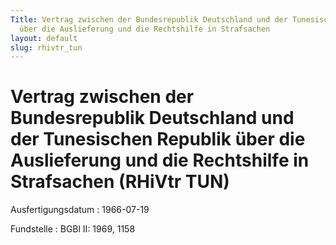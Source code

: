 ```yaml
---
Title: Vertrag zwischen der Bundesrepublik Deutschland und der Tunesischen Republik
  über die Auslieferung und die Rechtshilfe in Strafsachen
layout: default
slug: rhivtr_tun
---
```


# Vertrag zwischen der Bundesrepublik Deutschland und der Tunesischen Republik über die Auslieferung und die Rechtshilfe in Strafsachen (RHiVtr TUN)

Ausfertigungsdatum
:   1966-07-19

Fundstelle
:   BGBl II: 1969, 1158

